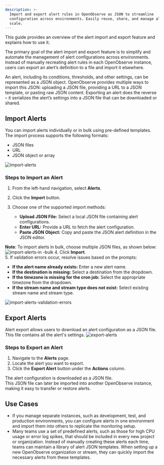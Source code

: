 ```yaml
---
description: >-
  Import and export alert rules in OpenObserve as JSON to streamline
  configuration across environments. Easily reuse, share, and manage alerts at
  scale.
---
```

This guide provides an overview of the alert import and export feature and explains how to use it. 

The primary goal of the alert import and export feature is to simplify and automate the management of alert configurations across environments. Instead of manually recreating alert rules in each OpenObserve instance, users can export an alert’s definition to a file and import it elsewhere. 

An alert, including its conditions, thresholds, and other settings, can be represented as a JSON object. OpenObserve provides multiple ways to import this JSON: uploading a JSON file, providing a URL to a JSON template, or pasting raw JSON content. Exporting an alert does the reverse – it serializes the alert’s settings into a JSON file that can be downloaded or shared.

## Import Alerts

You can import alerts individually or in bulk using pre-defined templates. The import process supports the following formats:

- JSON files  
- URL   
- JSON object or array

![import-alerts](../../images/import-alert1.png)

### Steps to Import an Alert

1. From the left-hand navigation, select **Alerts**.  
2. Click the **Import** button. 
3. Choose one of the supported import methods: 

    - **Upload JSON File:** Select a local JSON file containing alert configurations.  
    - **Enter URL:** Provide a URL to fetch the alert configuration.  
    - **Paste JSON Object:** Copy and paste the JSON alert definition in the JSON editor.

**Note**: To import alerts in bulk, choose multiple JSON files, as shown below: 
![import-alerts-in -bulk](../../images/import-alerts3-in-bulk.png)
4. Click **Import**. <br>
5. If validation errors occur, resolve issues based on the prompts:

- **If the alert name already exists:** Enter a new alert name.  
- **If the destination is missing:** Select a destination from the dropdown.  
- **If the timezone is missing for the cron job:** Select the appropriate timezone from the dropdown.  
- **If the stream name and stream type does not exist:** Select existing stream name and stream type. 

![import-alerts-validation-errors](../../images/import-alert2-error-validation-handling.png)

## Export Alerts

Alert export allows users to download an alert configuration as a JSON file. This file contains all the alert's settings. 
![export-alerts](../../images/import-alerts4-export.png)

### Steps to Export an Alert

1. Navigate to the **Alerts** page.  
2. Locate the alert you want to export.  
3. Click the **Export Alert** button under the **Actions** column.

The alert configuration is downloaded as a JSON file.  
This JSON file can later be imported into another OpenObserve instance, making it easy to transfer or restore alerts.

## Use Cases

- If you manage separate instances, such as development, test, and production environments, you can configure alerts in one environment and import them into others to replicate the monitoring setup.   
- Many teams use a set of predefined alerts, such as those for high CPU usage or error log spikes, that should be included in every new project or organization. Instead of manually creating these alerts each time, teams can maintain a library of alert JSON templates. When setting up a new OpenObserve organization or stream, they can quickly import the necessary alerts from these templates.
